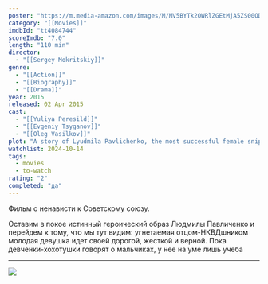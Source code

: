 ```yaml
---
poster: "https://m.media-amazon.com/images/M/MV5BYTk2OWRlZGEtMjA5ZS00ODFjLTgyY2ItMjNkOWEwOWRjOTRmXkEyXkFqcGc@._V1_SX300.jpg"
category: "[[Movies]]"
imdbId: "tt4084744"
scoreImdb: "7.0"
length: "110 min"
director: 
  - "[[Sergey Mokritskiy]]"
genre: 
  - "[[Action]]"
  - "[[Biography]]"
  - "[[Drama]]"
year: 2015
released: 02 Apr 2015
cast: 
  - "[[Yuliya Peresild]]"
  - "[[Evgeniy Tsyganov]]"
  - "[[Oleg Vasilkov]]"
plot: "A story of Lyudmila Pavlichenko, the most successful female sniper in history."
watchlist: 2024-10-14
tags: 
  - movies
  - to-watch
rating: "2"
completed: "да"
---
```

Фильм о ненависти к Советскому союзу.

Оставим в покое истинный героический образ Людмилы Павличенко и перейдем к тому, что мы тут видим: угнетаемая отцом-НКВДшником молодая девушка идет своей дорогой, жесткой и верной. Пока девченки-хохотушки говорят о мальчиках, у нее на уме лишь учеба

---
![](https://m.media-amazon.com/images/M/MV5BYTk2OWRlZGEtMjA5ZS00ODFjLTgyY2ItMjNkOWEwOWRjOTRmXkEyXkFqcGc@._V1_SX300.jpg)